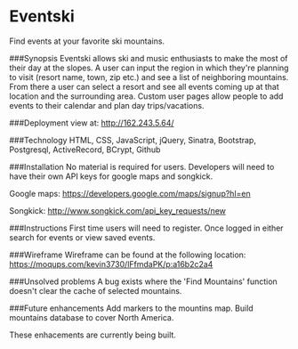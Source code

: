 # Eventski
Find events at your favorite ski mountains. 

###Synopsis
Eventski allows ski and music enthusiasts to make the most of their day at the slopes. A user can input the region in which they're planning to visit (resort name, town, zip etc.) and see a list of neighboring mountains. From there a user can select a resort and see all events coming up at that location and the surrounding area. Custom user pages allow people to add events to their calendar and plan day trips/vacations.

###Deployment
view at: http://162.243.5.64/

###Technology
HTML, CSS, JavaScript, jQuery, Sinatra, Bootstrap, Postgresql, ActiveRecord, BCrypt, Github

###Installation
No material is required for users. Developers will need to have their own API keys for google maps and songkick.

Google maps: https://developers.google.com/maps/signup?hl=en

Songkick: http://www.songkick.com/api_key_requests/new

###Instructions
First time users will need to register. Once logged in either search for events or view saved events.


###Wireframe
Wireframe can be found at the following location:
https://moqups.com/kevin3730/lFfmdaPK/p:a16b2c2a4

###Unsolved problems
A bug exists where the 'Find Mountains' function doesn't clear the cache of selected mountains. 

###Future enhancements
Add markers to the mountins map.
Build mountains database to cover North America.

These enhacements are currently being built.

